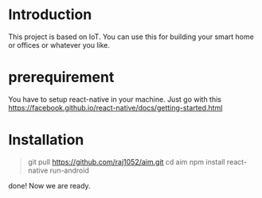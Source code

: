 # Introduction
This project is based on IoT. You can use this for building your smart home or offices or whatever you like.

# prerequirement
You have to setup react-native in your machine. Just go with this
https://facebook.github.io/react-native/docs/getting-started.html

# Installation
> git pull https://github.com/raj1052/aim.git
> cd aim
> npm install
> react-native run-android

done! Now we are ready.
